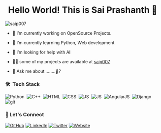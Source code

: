 <h1 align="center">Hello World! This is Sai Prashanth 👋</h1>

<p align="left"> <img src="https://komarev.com/ghpvc/?username=saip007&label=Profile%20views&color=0e75b6&style=flat" alt="saip007" /> </p>

- 🔭 I’m currently working on OpenSource Projects.

- 🌱 I’m currently learning Python, Web development

- 🤝 I’m looking for help with AI

- 👨‍💻 some of my projects are available at [saip007](https://github.com/saip007?tab=repositories)

- 💬 Ask me about _........🤔?_

### 🛠 &nbsp;Tech Stack
![Python](https://img.shields.io/badge/-Python-05122A?style=flat&logo=python)&nbsp;
![C++](https://img.shields.io/badge/-C++-05122A?style=flat&logo=c%2B%2B)&nbsp;
![HTML](https://img.shields.io/badge/-HTML-05122A?style=flat&logo=html5)&nbsp;
![CSS](https://img.shields.io/badge/-CSS-05122A?style=flat&logo=css3)&nbsp;
![JS](https://img.shields.io/badge/-Javascript-05122A?style=flat&logo=javascript)&nbsp;
![JS](https://img.shields.io/badge/-Bootstrap-05122A?style=flat&logo=bootstrap)&nbsp;
![AngularJS](https://img.shields.io/badge/-Angularjs-05122A?style=flat&logo=angularjs)&nbsp;
![Django](https://img.shields.io/badge/-Django-05122A?style=flat&logo=django)&nbsp;
![git](https://img.shields.io/badge/-Git-05122A?style=flat&logo=git)&nbsp;

### 🤝 Let's Connect
<p align="center">
	
[![GitHub](https://img.shields.io/badge/-GitHub-000?style=flat-square&logo=GitHub&logoColor=white)](https://github.com/saip007/) 
[![LinkedIn](https://img.shields.io/badge/-LinkedIn-0077B5?style=flat-square&logo=LinkedIn&logoColor=white)](https://www.linkedin.com/in/saip007/)
[![Twitter](https://img.shields.io/badge/-Twitter-1DA1F2?style=flat-square&logo=Twitter&logoColor=white)](https://twitter.com/saip_007/)
[![Website](https://img.shields.io/badge/-Website-FF7139?style=flat-square&logo=HTML5&logoColor=white)](https://www.saip007.github.io)

</p>
